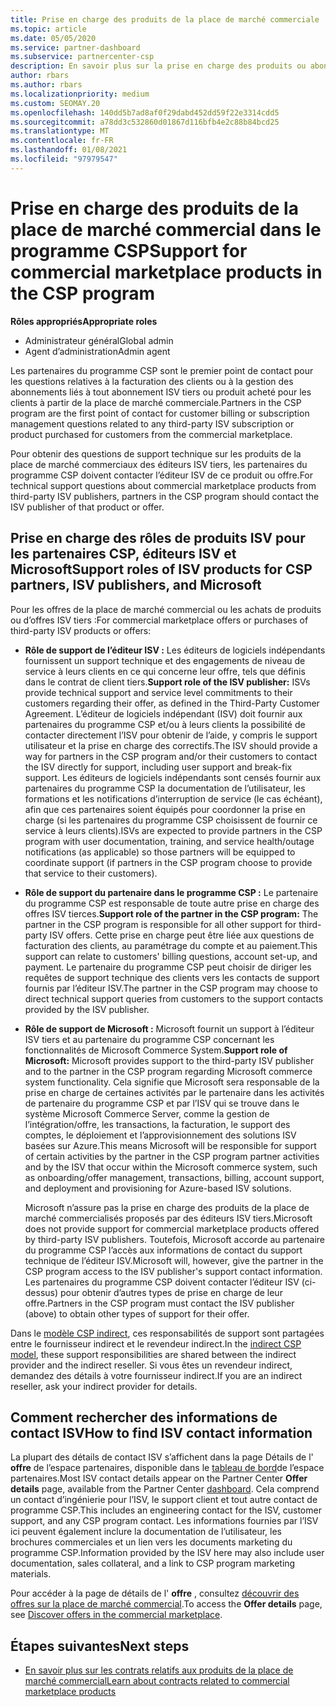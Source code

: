 ```yaml
---
title: Prise en charge des produits de la place de marché commerciale
ms.topic: article
ms.date: 05/05/2020
ms.service: partner-dashboard
ms.subservice: partnercenter-csp
description: En savoir plus sur la prise en charge des produits ou abonnements ISV tiers dans la place de marché commerciale du programme CSP.
author: rbars
ms.author: rbars
ms.localizationpriority: medium
ms.custom: SEOMAY.20
ms.openlocfilehash: 140dd5b7ad8af0f29dabd452dd59f22e3314cdd5
ms.sourcegitcommit: a78dd3c532860d01867d116bfb4e2c88b84bcd25
ms.translationtype: MT
ms.contentlocale: fr-FR
ms.lasthandoff: 01/08/2021
ms.locfileid: "97979547"
---
```

# <a name="support-for-commercial-marketplace-products-in-the-csp-program"></a><span data-ttu-id="370c3-103">Prise en charge des produits de la place de marché commercial dans le programme CSP</span><span class="sxs-lookup"><span data-stu-id="370c3-103">Support for commercial marketplace products in the CSP program</span></span>


<span data-ttu-id="370c3-104">**Rôles appropriés**</span><span class="sxs-lookup"><span data-stu-id="370c3-104">**Appropriate roles**</span></span>

- <span data-ttu-id="370c3-105">Administrateur général</span><span class="sxs-lookup"><span data-stu-id="370c3-105">Global admin</span></span>
- <span data-ttu-id="370c3-106">Agent d’administration</span><span class="sxs-lookup"><span data-stu-id="370c3-106">Admin agent</span></span>

<span data-ttu-id="370c3-107">Les partenaires du programme CSP sont le premier point de contact pour les questions relatives à la facturation des clients ou à la gestion des abonnements liés à tout abonnement ISV tiers ou produit acheté pour les clients à partir de la place de marché commerciale.</span><span class="sxs-lookup"><span data-stu-id="370c3-107">Partners in the CSP program are the first point of contact for customer billing or subscription management questions related to any third-party ISV subscription or product purchased for customers from the commercial marketplace.</span></span>

<span data-ttu-id="370c3-108">Pour obtenir des questions de support technique sur les produits de la place de marché commerciaux des éditeurs ISV tiers, les partenaires du programme CSP doivent contacter l’éditeur ISV de ce produit ou offre.</span><span class="sxs-lookup"><span data-stu-id="370c3-108">For technical support questions about commercial marketplace products from third-party ISV publishers, partners in the CSP program should contact the ISV publisher of that product or offer.</span></span>

## <a name="support-roles-of-isv-products-for-csp-partners-isv-publishers-and-microsoft"></a><span data-ttu-id="370c3-109">Prise en charge des rôles de produits ISV pour les partenaires CSP, éditeurs ISV et Microsoft</span><span class="sxs-lookup"><span data-stu-id="370c3-109">Support roles of ISV products for CSP partners, ISV publishers, and Microsoft</span></span>

<span data-ttu-id="370c3-110">Pour les offres de la place de marché commercial ou les achats de produits ou d’offres ISV tiers :</span><span class="sxs-lookup"><span data-stu-id="370c3-110">For commercial marketplace offers or purchases of third-party ISV products or offers:</span></span>

- <span data-ttu-id="370c3-111">**Rôle de support de l’éditeur ISV :** Les éditeurs de logiciels indépendants fournissent un support technique et des engagements de niveau de service à leurs clients en ce qui concerne leur offre, tels que définis dans le contrat de client tiers.</span><span class="sxs-lookup"><span data-stu-id="370c3-111">**Support role of the ISV publisher:** ISVs provide technical support and service level commitments to their customers regarding their offer, as defined in the Third-Party Customer Agreement.</span></span> <span data-ttu-id="370c3-112">L’éditeur de logiciels indépendant (ISV) doit fournir aux partenaires du programme CSP et/ou à leurs clients la possibilité de contacter directement l’ISV pour obtenir de l’aide, y compris le support utilisateur et la prise en charge des correctifs.</span><span class="sxs-lookup"><span data-stu-id="370c3-112">The ISV should provide a way for partners in the CSP program and/or their customers to contact the ISV directly for support, including user support and break-fix support.</span></span> <span data-ttu-id="370c3-113">Les éditeurs de logiciels indépendants sont censés fournir aux partenaires du programme CSP la documentation de l’utilisateur, les formations et les notifications d’interruption de service (le cas échéant), afin que ces partenaires soient équipés pour coordonner la prise en charge (si les partenaires du programme CSP choisissent de fournir ce service à leurs clients).</span><span class="sxs-lookup"><span data-stu-id="370c3-113">ISVs are expected to provide partners in the CSP program with user documentation, training, and service health/outage notifications (as applicable) so those partners will be equipped to coordinate support (if partners in the CSP program choose to provide that service to their customers).</span></span>

- <span data-ttu-id="370c3-114">**Rôle de support du partenaire dans le programme CSP :** Le partenaire du programme CSP est responsable de toute autre prise en charge des offres ISV tierces.</span><span class="sxs-lookup"><span data-stu-id="370c3-114">**Support role of the partner in the CSP program:** The partner in the CSP program is responsible for all other support for third-party ISV offers.</span></span> <span data-ttu-id="370c3-115">Cette prise en charge peut être liée aux questions de facturation des clients, au paramétrage du compte et au paiement.</span><span class="sxs-lookup"><span data-stu-id="370c3-115">This support can relate to customers' billing questions, account set-up, and payment.</span></span> <span data-ttu-id="370c3-116">Le partenaire du programme CSP peut choisir de diriger les requêtes de support technique des clients vers les contacts de support fournis par l’éditeur ISV.</span><span class="sxs-lookup"><span data-stu-id="370c3-116">The partner in the CSP program may choose to direct technical support queries from customers to the support contacts provided by the ISV publisher.</span></span>

- <span data-ttu-id="370c3-117">**Rôle de support de Microsoft :** Microsoft fournit un support à l’éditeur ISV tiers et au partenaire du programme CSP concernant les fonctionnalités de Microsoft Commerce System.</span><span class="sxs-lookup"><span data-stu-id="370c3-117">**Support role of Microsoft:** Microsoft provides support to the third-party ISV publisher and to the partner in the CSP program regarding Microsoft commerce system functionality.</span></span> <span data-ttu-id="370c3-118">Cela signifie que Microsoft sera responsable de la prise en charge de certaines activités par le partenaire dans les activités de partenaire du programme CSP et par l’ISV qui se trouve dans le système Microsoft Commerce Server, comme la gestion de l’intégration/offre, les transactions, la facturation, le support des comptes, le déploiement et l’approvisionnement des solutions ISV basées sur Azure.</span><span class="sxs-lookup"><span data-stu-id="370c3-118">This means Microsoft will be responsible for support of certain activities by the partner in the CSP program partner activities and by the ISV that occur within the Microsoft commerce system, such as onboarding/offer management, transactions, billing, account support, and deployment and provisioning for Azure-based ISV solutions.</span></span>

    <span data-ttu-id="370c3-119">Microsoft n’assure pas la prise en charge des produits de la place de marché commercialisés proposés par des éditeurs ISV tiers.</span><span class="sxs-lookup"><span data-stu-id="370c3-119">Microsoft does not provide support for commercial marketplace products offered by third-party ISV publishers.</span></span> <span data-ttu-id="370c3-120">Toutefois, Microsoft accorde au partenaire du programme CSP l’accès aux informations de contact du support technique de l’éditeur ISV.</span><span class="sxs-lookup"><span data-stu-id="370c3-120">Microsoft will, however, give the partner in the  CSP program access to the ISV publisher's support contact information.</span></span> <span data-ttu-id="370c3-121">Les partenaires du programme CSP doivent contacter l’éditeur ISV (ci-dessus) pour obtenir d’autres types de prise en charge de leur offre.</span><span class="sxs-lookup"><span data-stu-id="370c3-121">Partners in the CSP program must contact the ISV publisher (above) to obtain other types of support for their offer.</span></span>

<span data-ttu-id="370c3-122">Dans le [modèle CSP indirect](csp-overview.md#indirect-model), ces responsabilités de support sont partagées entre le fournisseur indirect et le revendeur indirect.</span><span class="sxs-lookup"><span data-stu-id="370c3-122">In the [indirect CSP model](csp-overview.md#indirect-model), these support responsibilities are shared between the indirect provider and the indirect reseller.</span></span> <span data-ttu-id="370c3-123">Si vous êtes un revendeur indirect, demandez des détails à votre fournisseur indirect.</span><span class="sxs-lookup"><span data-stu-id="370c3-123">If you are an indirect reseller, ask your indirect provider for details.</span></span>

## <a name="how-to-find-isv-contact-information"></a><span data-ttu-id="370c3-124">Comment rechercher des informations de contact ISV</span><span class="sxs-lookup"><span data-stu-id="370c3-124">How to find ISV contact information</span></span>

<span data-ttu-id="370c3-125">La plupart des détails de contact ISV s’affichent dans la page Détails de l' **offre** de l’espace partenaires, disponible dans le [tableau de bord](https://partner.microsoft.com/dashboard)de l’espace partenaires.</span><span class="sxs-lookup"><span data-stu-id="370c3-125">Most ISV contact details appear on the Partner Center **Offer details** page, available from the Partner Center [dashboard](https://partner.microsoft.com/dashboard).</span></span> <span data-ttu-id="370c3-126">Cela comprend un contact d’ingénierie pour l’ISV, le support client et tout autre contact de programme CSP.</span><span class="sxs-lookup"><span data-stu-id="370c3-126">This includes an engineering contact for the ISV, customer support, and any CSP program contact.</span></span> <span data-ttu-id="370c3-127">Les informations fournies par l’ISV ici peuvent également inclure la documentation de l’utilisateur, les brochures commerciales et un lien vers les documents marketing du programme CSP.</span><span class="sxs-lookup"><span data-stu-id="370c3-127">Information provided by the ISV here may also include user documentation, sales collateral, and a link to CSP program marketing materials.</span></span>

<span data-ttu-id="370c3-128">Pour accéder à la page de détails de l' **offre** , consultez [découvrir des offres sur la place de marché commercial](csp-commercial-marketplace-discover.md#view-marketplace-offers-in-partner-center).</span><span class="sxs-lookup"><span data-stu-id="370c3-128">To access the **Offer details** page, see [Discover offers in the commercial marketplace](csp-commercial-marketplace-discover.md#view-marketplace-offers-in-partner-center).</span></span>

## <a name="next-steps"></a><span data-ttu-id="370c3-129">Étapes suivantes</span><span class="sxs-lookup"><span data-stu-id="370c3-129">Next steps</span></span>

- [<span data-ttu-id="370c3-130">En savoir plus sur les contrats relatifs aux produits de la place de marché commercial</span><span class="sxs-lookup"><span data-stu-id="370c3-130">Learn about contracts related to commercial marketplace products</span></span>](csp-commercial-marketplace-contracting.md)
